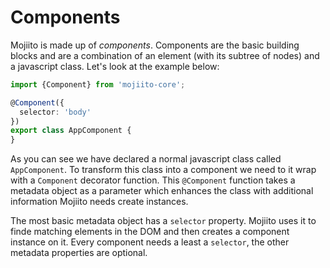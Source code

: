 # Components

Mojiito is made up of *components*. Components are the basic building blocks and are a combination of an element (with its subtree of nodes) and a javascript class. Let's look at the example below:
```ts
import {Component} from 'mojiito-core';

@Component({
  selector: 'body'
})
export class AppComponent {
}
```

As you can see we have declared a normal javascript class called `AppComponent`. To transform this class into a component we need to it wrap with a `Component` decorator function. This `@Component` function takes a metadata object as a parameter which enhances the class with additional information Mojiito needs create instances.

The most basic metadata object has a `selector` property. Mojiito uses it to finde matching elements in the DOM and then creates a component instance on it. Every component needs a least a `selector`, the other metadata properties are optional.
